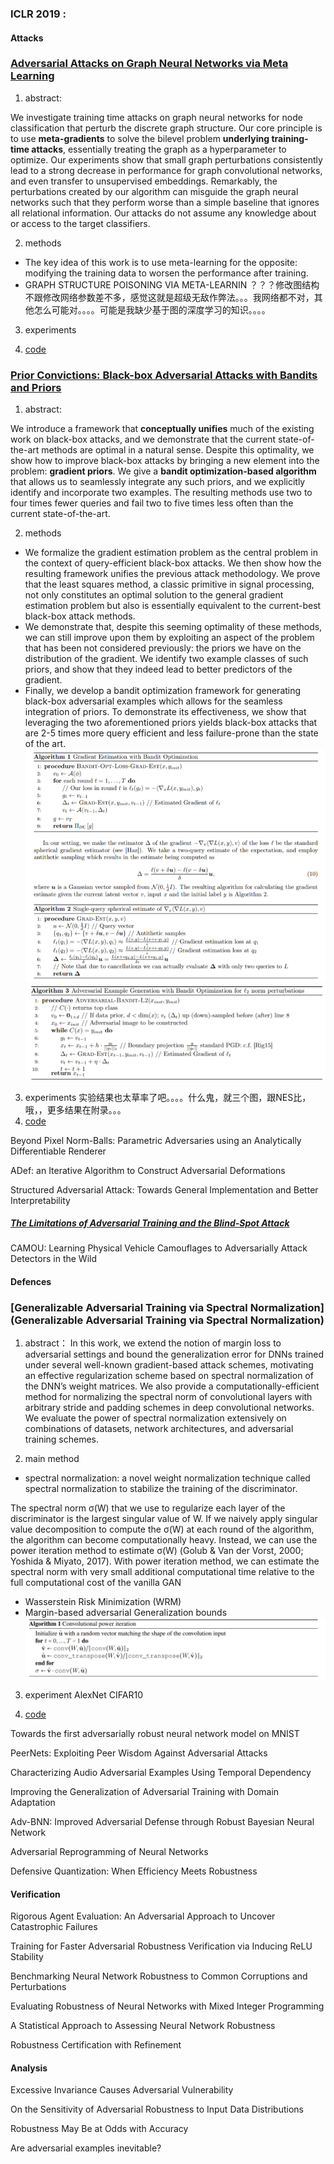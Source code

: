 ### ICLR 2019 :

#### Attacks

### [Adversarial Attacks on Graph Neural Networks via Meta Learning](https://arxiv.org/pdf/1902.08412.pdf)
1. abstract:

We investigate
training time attacks on graph neural networks for node classification that perturb
the discrete graph structure. Our core principle is to use __meta-gradients__ to solve
the bilevel problem __underlying training-time attacks__, essentially treating the graph
as a hyperparameter to optimize. Our experiments show that small graph perturbations consistently lead to a strong decrease in performance for graph convolutional
networks, and even transfer to unsupervised embeddings. Remarkably, the perturbations created by our algorithm can misguide the graph neural networks such that
they perform worse than a simple baseline that ignores all relational information.
Our attacks do not assume any knowledge about or access to the target classifiers.


2. methods

- The key idea of this work is to use meta-learning for the opposite: modifying the training data to worsen the performance after training.
- GRAPH STRUCTURE POISONING VIA META-LEARNIN
？？？修改图结构不跟修改网络参数差不多，感觉这就是超级无敌作弊法。。。我网络都不对，其他怎么可能对。。。。可能是我缺少基于图的深度学习的知识。。。。

3. experiments

4. [code](https://www.in.tum.de/daml/gnn-meta-attack/)


### [Prior Convictions: Black-box Adversarial Attacks with Bandits and Priors](https://arxiv.org/pdf/1807.07978.pdf)
1. abstract:

We introduce a framework that __conceptually unifies__ much of the
existing work on black-box attacks, and we demonstrate that the current state-of-the-art methods are
optimal in a natural sense. Despite this optimality, we show how to improve black-box attacks by bringing
a new element into the problem: __gradient priors__. We give a __bandit optimization-based algorithm__ that
allows us to seamlessly integrate any such priors, and we explicitly identify and incorporate two examples.
The resulting methods use two to four times fewer queries and fail two to five times less often than the
current state-of-the-art.

2. methods

- We formalize the gradient estimation problem as the central problem in the context of query-efficient
black-box attacks. We then show how the resulting framework unifies the previous attack methodology.
We prove that the least squares method, a classic primitive in signal processing, not only constitutes an
optimal solution to the general gradient estimation problem but also is essentially equivalent to the
current-best black-box attack methods.
- We demonstrate that, despite this seeming optimality of these methods, we can still improve upon them
by exploiting an aspect of the problem that has been not considered previously: the priors we have on
the distribution of the gradient. We identify two example classes of such priors, and show that they
indeed lead to better predictors of the gradient.
- Finally, we develop a bandit optimization framework for generating black-box adversarial examples
which allows for the seamless integration of priors. To demonstrate its effectiveness, we show that
leveraging the two aforementioned priors yields black-box attacks that are 2-5 times more query efficient
and less failure-prone than the state of the art. 
![1](figures/banditOBA.png)
![2](figures/banditOBA2.png)

3. experiments
实验结果也太草率了吧。。。。什么鬼，就三个图，跟NES比，哦，，更多结果在附录。。。
4. [code](https://github.com/MadryLab/blackbox-bandits)

Beyond Pixel Norm-Balls: Parametric Adversaries using an Analytically Differentiable Renderer

ADef: an Iterative Algorithm to Construct Adversarial Deformations

Structured Adversarial Attack: Towards General Implementation and Better Interpretability

##### [The Limitations of Adversarial Training and the Blind-Spot Attack](https://arxiv.org/pdf/1901.04684.pdf)


CAMOU: Learning Physical Vehicle Camouflages to Adversarially Attack Detectors in the Wild

#### Defences

### [Generalizable Adversarial Training via Spectral Normalization](Generalizable Adversarial Training via Spectral Normalization)
1. abstract：
In this work, we extend the notion of margin loss to adversarial settings and bound the
generalization error for DNNs trained under several well-known gradient-based attack schemes, motivating an
effective regularization scheme based on spectral normalization of the DNN’s weight matrices. We also provide
a computationally-efficient method for normalizing the spectral norm of convolutional layers with arbitrary stride
and padding schemes in deep convolutional networks. We evaluate the power of spectral normalization extensively
on combinations of datasets, network architectures, and adversarial training schemes.

2. main method
- spectral normalization: a novel weight normalization technique called spectral normalization to stabilize the training of the discriminator.

The spectral norm σ(W) that we use to regularize each layer of the discriminator is the largest singular value of W. If we naively apply singular value decomposition
to compute the σ(W) at each round of the algorithm, the algorithm can become computationally
heavy. Instead, we can use the power iteration method to estimate σ(W) (Golub & Van der Vorst,
2000; Yoshida & Miyato, 2017). With power iteration method, we can estimate the spectral norm
with very small additional computational time relative to the full computational cost of the vanilla
GAN

- Wasserstein Risk Minimization (WRM)
- Margin-based adversarial Generalization bounds
![CPI](figures/CPI.png)

3. experiment
AlexNet 
CIFAR10


4. [code](https://github.com/jessemzhang/dl_spectral_normalization)

Towards the first adversarially robust neural network model on MNIST

PeerNets: Exploiting Peer Wisdom Against Adversarial Attacks

Characterizing Audio Adversarial Examples Using Temporal Dependency

Improving the Generalization of Adversarial Training with Domain Adaptation

Adv-BNN: Improved Adversarial Defense through Robust Bayesian Neural Network

Adversarial Reprogramming of Neural Networks

Defensive Quantization: When Efficiency Meets Robustness

#### Verification

Rigorous Agent Evaluation: An Adversarial Approach to Uncover Catastrophic Failures

Training for Faster Adversarial Robustness Verification via Inducing ReLU Stability

Benchmarking Neural Network Robustness to Common Corruptions and Perturbations

Evaluating Robustness of Neural Networks with Mixed Integer Programming

A Statistical Approach to Assessing Neural Network Robustness

Robustness Certification with Refinement

#### Analysis

Excessive Invariance Causes Adversarial Vulnerability

On the Sensitivity of Adversarial Robustness to Input Data Distributions

Robustness May Be at Odds with Accuracy

Are adversarial examples inevitable?